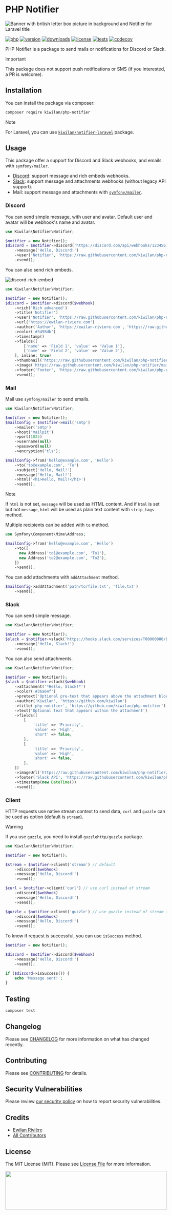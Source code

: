# **PHP Notifier**

![Banner with british letter box picture in background and Notifier for Laravel title](https://raw.githubusercontent.com/kiwilan/php-notifier/main/docs/banner.jpg)

[![php][php-version-src]][php-version-href]
[![version][version-src]][version-href]
[![downloads][downloads-src]][downloads-href]
[![license][license-src]][license-href]
[![tests][tests-src]][tests-href]
[![codecov][codecov-src]][codecov-href]

PHP Notifier is a package to send mails or notifications for Discord or Slack.

> [!IMPORTANT]
> This package does not support push notifications or SMS (if you interested, a PR is welcome).

## Installation

You can install the package via composer:

```bash
composer require kiwilan/php-notifier
```

> [!NOTE]
> For Laravel, you can use [`kiwilan/notifier-laravel`](https://github.com/kiwilan/notifier-laravel) package.

## Usage

This package offer a support for Discord and Slack webhooks, and emails with `symfony/mailer`.

-   [Discord](https://support.discord.com/hc/en-us/articles/228383668-Intro-to-Webhooks): support message and rich embeds webhooks.
-   [Slack](https://api.slack.com/messaging/webhooks): support message and attachments webhooks (without legacy API support).
-   Mail: support message and attachments with [`symfony/mailer`](https://symfony.com/doc/current/mailer.html).

### Discord

You can send simple message, with user and avatar. Default user and avatar will be webhook's name and avatar.

```php
use Kiwilan\Notifier\Notifier;

$notifier = new Notifier();
$discord = $notifier->discord('https://discord.com/api/webhooks/1234567890/ABCDEFGHIJKLMN0123456789')
    ->message('Hello, Discord!')
    ->user('Notifier', 'https://raw.githubusercontent.com/kiwilan/php-notifier/main/docs/banner.jpg')
    ->send();
```

You can also send rich embeds.

![discord-rich-embed](./docs/discord-rich-embed.jpg)

```php
use Kiwilan\Notifier\Notifier;

$notifier = new Notifier();
$discord = $notifier->discord($webhook)
    ->rich('Rich advanced')
    ->title('Notifier')
    ->user('Notifier', 'https://raw.githubusercontent.com/kiwilan/php-notifier/main/docs/banner.jpg')
    ->url('https://ewilan-riviere.com')
    ->author('Author', 'https://ewilan-riviere.com', 'https://raw.githubusercontent.com/kiwilan/php-notifier/main/docs/banner.jpg')
    ->color('#3498db')
    ->timestamp()
    ->fields([
        ['name' => 'Field 1', 'value' => 'Value 1'],
        ['name' => 'Field 2', 'value' => 'Value 2'],
    ], inline: true)
    ->thumbnail('https://raw.githubusercontent.com/kiwilan/php-notifier/main/docs/banner.jpg')
    ->image('https://raw.githubusercontent.com/kiwilan/php-notifier/main/docs/banner.jpg')
    ->footer('Footer', 'https://raw.githubusercontent.com/kiwilan/php-notifier/main/docs/banner.jpg')
    ->send();
```

### Mail

Mail use `symfony/mailer` to send emails.

```php
use Kiwilan\Notifier\Notifier;

$notifier = new Notifier();
$mailConfig = $notifier->mail('smtp')
    ->mailer('smtp')
    ->host('mailpit')
    ->port(1025)
    ->username(null)
    ->password(null)
    ->encryption('tls');
```

```php
$mailConfig->from('hello@example.com', 'Hello')
    ->to('to@example.com', 'To')
    ->subject('Hello, Mail!')
    ->message('Hello, Mail!')
    ->html('<h1>Hello, Mail!</h1>')
    ->send();
```

> [!NOTE]
> If `html` is not set, `message` will be used as HTML content. And if `html` is set but not `message`, `html` will be used as plain text content with `strip_tags` method.

Multiple recipients can be added with `to` method.

```php
use Symfony\Component\Mime\Address;

$mailConfig->from('hello@example.com', 'Hello')
    ->to([
      new Address('to1@example.com', 'To1'),
      new Address('to2@example.com', 'To2'),
    ])
    ->send();
```

You can add attachments with `addAttachment` method.

```php
$mailConfig->addAttachment('path/to/file.txt', 'file.txt')
    ->send();
```

### Slack

You can send simple message.

```php
use Kiwilan\Notifier\Notifier;

$notifier = new Notifier();
$slack = $notifier->slack('https://hooks.slack.com/services/T00000000/B00000000/XXXXXXXXXXXXXXXXXXXXXXXX')
    ->message('Hello, Slack!')
    ->send();
```

You can also send attachments.

```php
use Kiwilan\Notifier\Notifier;

$notifier = new Notifier();
$slack = $notifier->slack($webhook)
    ->attachment('*Hello, Slack!*')
    ->color('#36a64f')
    ->pretext('Optional pre-text that appears above the attachment block')
    ->author('Kiwilan', 'https://github.com/kiwilan')
    ->title('php-notifier', 'https://github.com/kiwilan/php-notifier')
    ->text('Optional text that appears within the attachment')
    ->fields([
        [
            'title' => 'Priority',
            'value' => 'High',
            'short' => false,
        ],
        [
            'title' => 'Priority',
            'value' => 'High',
            'short' => false,
        ],
    ])
    ->imageUrl('https://raw.githubusercontent.com/kiwilan/php-notifier/main/docs/banner.jpg')
    ->footer('Slack API', 'https://raw.githubusercontent.com/kiwilan/php-notifier/main/docs/banner.jpg')
    ->timestamp(new DateTime())
    ->send();
```

### Client

HTTP requests use native stream context to send data, `curl` and `guzzle` can be used as option (default is `stream`).

> [!WARNING]
> If you use `guzzle`, you need to install `guzzlehttp/guzzle` package.

```php
use Kiwilan\Notifier\Notifier;

$notifier = new Notifier();

$stream = $notifier->client('stream') // default
    ->discord($webhook)
    ->message('Hello, Discord!')
    ->send();

$curl = $notifier->client('curl') // use curl instead of stream
    ->discord($webhook)
    ->message('Hello, Discord!')
    ->send();

$guzzle = $notifier->client('guzzle') // use guzzle instead of stream (need guzzlehttp/guzzle package)
    ->discord($webhook)
    ->message('Hello, Discord!')
    ->send();
```

To know if request is successful, you can use `isSuccess` method.

```php
$notifier = new Notifier();

$discord = $notifier->discord($webhook)
    ->message('Hello, Discord!')
    ->send();

if ($discord->isSuccess()) {
    echo 'Message sent!';
}
```

## Testing

```bash
composer test
```

## Changelog

Please see [CHANGELOG](CHANGELOG.md) for more information on what has changed recently.

## Contributing

Please see [CONTRIBUTING](CONTRIBUTING.md) for details.

## Security Vulnerabilities

Please review [our security policy](../../security/policy) on how to report security vulnerabilities.

## Credits

-   [Ewilan Rivière](https://github.com/ewilan-riviere)
-   [All Contributors](../../contributors)

## License

The MIT License (MIT). Please see [License File](LICENSE.md) for more information.

[<img src="https://user-images.githubusercontent.com/48261459/201463225-0a5a084e-df15-4b11-b1d2-40fafd3555cf.svg" height="120rem" width="100%" />](https://github.com/kiwilan)

[version-src]: https://img.shields.io/packagist/v/kiwilan/php-notifier.svg?style=flat-square&colorA=18181B&colorB=777BB4
[version-href]: https://packagist.org/packages/kiwilan/php-notifier
[php-version-src]: https://img.shields.io/static/v1?style=flat-square&label=PHP&message=v8.1&color=777BB4&logo=php&logoColor=ffffff&labelColor=18181b
[php-version-href]: https://www.php.net/
[downloads-src]: https://img.shields.io/packagist/dt/kiwilan/php-notifier.svg?style=flat-square&colorA=18181B&colorB=777BB4
[downloads-href]: https://packagist.org/packages/kiwilan/php-notifier
[license-src]: https://img.shields.io/github/license/kiwilan/php-notifier.svg?style=flat-square&colorA=18181B&colorB=777BB4
[license-href]: https://github.com/kiwilan/php-notifier/blob/main/README.md
[tests-src]: https://img.shields.io/github/actions/workflow/status/kiwilan/php-notifier/run-tests.yml?branch=main&label=tests&style=flat-square&colorA=18181B
[tests-href]: https://github.com/kiwilan/php-notifier/actions/workflows/run-tests.yml
[codecov-src]: https://codecov.io/gh/kiwilan/php-notifier/branch/main/graph/badge.svg?token=n85p0OoBu0
[codecov-href]: https://codecov.io/gh/kiwilan/php-notifier
